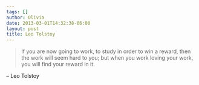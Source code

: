 ```yaml
---
tags: []
author: Olivia
date: 2013-03-01T14:32:38-06:00
layout: post
title: Leo Tolstoy
---
```


> If you are now going to work, to study in order to win a reward, then the work will seem hard to you; but when you work loving your work, you will find your reward in it.

– Leo Tolstoy
